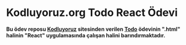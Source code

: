 # Kodluyoruz.org Todo React Ödevi

**Bu ödev reposu [Kodluyoruz](https://www.kodluyoruz.org) sitesinden verilen [Todo](https://codepen.io/mehmetseven/pen/OJRzLjV) ödevinin ".html" halinin "React" uygulamasında çalışan halini barındırmaktadır.**
